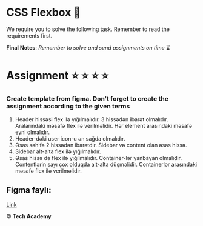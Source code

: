 # CSS Flexbox  :art: 

We require you to solve the following task. Remember to read the requirements first.

**Final Notes**: *Remember to solve and send assignments on time* :hourglass_flowing_sand:

# Assignment   :star:  :star:  :star:  :star:

### Create template from figma. Don't forget to create the assignment according to the given terms

1. Header hissəsi flex ilə yığılmalıdır. 3 hissədən ibarət olmalıdır. Aralarındaki məsafə flex ilə verilməlidir. Hər element arasındaki məsafə eyni olmalıdır.
2. Header-dəki user icon-u ən sağda olmalıdır.
3. Əsas səhifə 2 hissədən ibarətdir. Sidebar və content olan əsas hissə. 
4. Sidebar alt-alta flex ilə yığılmalıdır.
5. Əsas hissə də flex ilə yığılmalıdır. Container-lər yanbayan olmalıdır. Contentlərin sayı çox olduqda alt-alta düşməlidir. Containerlər arasındaki məsafə flex ilə verilməlidir.


## Figma faylı:
<a href="https://www.figma.com/file/eeEaj2F0tUT7AbA7wwKm7R/Flex-Classwork?type=design&node-id=0%3A1&mode=design&t=sRPD9qZqX6NKqeCC-1">Link</a>



:copyright: **Tech Academy**


